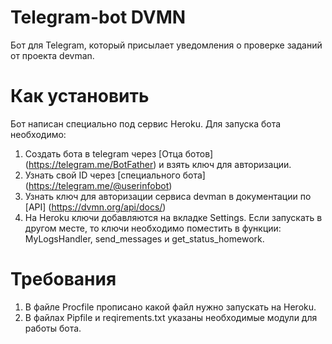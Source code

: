 # Telegram-bot DVMN
Бот для Telegram, который присылает уведомления о проверке заданий от проекта devman.

# Как установить
Бот написан специально под сервис Heroku. Для запуска бота необходимо:  
1) Создать бота в telegram через [Отца ботов] (https://telegram.me/BotFather) и взять ключ для авторизации.
2) Узнать свой ID через [специального бота] (https://telegram.me/@userinfobot)
3) Узнать ключ для авторизации сервиса devman в документации по [API] (https://dvmn.org/api/docs/)
4) На Heroku ключи добавляются на вкладке Settings. Если запускать в другом месте, то ключи необходимо поместить в функции: MyLogsHandler, send_messages и get_status_homework. 

# Требования
1) В файле Procfile прописано какой файл нужно запускать на Heroku.
2) В файлах Pipfile и reqirements.txt указаны необходимые модули для работы бота.
